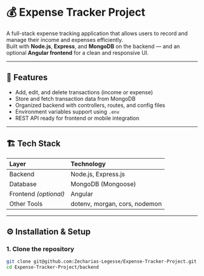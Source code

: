 # 💰 Expense Tracker Project

A full-stack expense tracking application that allows users to record and manage their income and expenses efficiently.  
Built with **Node.js**, **Express**, and **MongoDB** on the backend — and an optional **Angular frontend** for a clean and responsive UI.

---

## 🚀 Features

- Add, edit, and delete transactions (income or expense)
- Store and fetch transaction data from MongoDB
- Organized backend with controllers, routes, and config files
- Environment variables support using `.env`
- REST API ready for frontend or mobile integration

---

## 🏗️ Tech Stack

| Layer | Technology |
|:------|:------------|
| Backend | Node.js, Express.js |
| Database | MongoDB (Mongoose) |
| Frontend *(optional)* | Angular |
| Other Tools | dotenv, morgan, cors, nodemon |

---

## ⚙️ Installation & Setup

### 1. Clone the repository
```bash
git clone git@github.com:Zecharias-Legesse/Expense-Tracker-Project.git
cd Expense-Tracker-Project/backend
